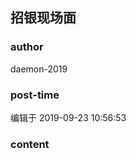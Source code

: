 ## 招银现场面
### author 
daemon-2019
### post-time 

编辑于  2019-09-23 10:56:53
### content 
<div class="post-topic-des nc-post-content">
 <img alt="" src="https://uploadfiles.nowcoder.com/message_images/20190923/64774253_1569206391392_discuss_1569206389787.jpeg"/>
 <br/>
</div>
